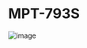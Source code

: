 # MPT-793S
![image](https://github.com/Oshintha/MPT-793S/assets/155742370/acbe219c-6b26-4768-a8bd-863dbe6ff134)
